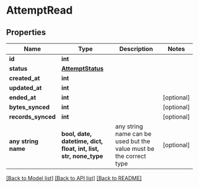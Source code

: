 # AttemptRead


## Properties
Name | Type | Description | Notes
------------ | ------------- | ------------- | -------------
**id** | **int** |  | 
**status** | [**AttemptStatus**](AttemptStatus.md) |  | 
**created_at** | **int** |  | 
**updated_at** | **int** |  | 
**ended_at** | **int** |  | [optional] 
**bytes_synced** | **int** |  | [optional] 
**records_synced** | **int** |  | [optional] 
**any string name** | **bool, date, datetime, dict, float, int, list, str, none_type** | any string name can be used but the value must be the correct type | [optional]

[[Back to Model list]](../README.md#documentation-for-models) [[Back to API list]](../README.md#documentation-for-api-endpoints) [[Back to README]](../README.md)



